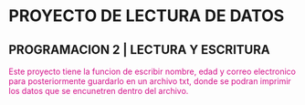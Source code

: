 # PROYECTO DE LECTURA DE DATOS

## PROGRAMACION 2 | LECTURA Y ESCRITURA 

<span style="color:#d41089">Este proyecto tiene la funcion de escribir nombre, edad y correo electronico para posteriormente
guardarlo en un archivo txt, donde se podran imprimir los datos que se encunetren dentro del archivo.</span>


